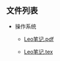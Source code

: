 

## 文件列表

- 操作系统

    - [Leo笔记.pdf](https://github.com/bjut-swift/BJUT-Helper/raw/master/%E6%93%8D%E4%BD%9C%E7%B3%BB%E7%BB%9F/Leo%E7%AC%94%E8%AE%B0.pdf)

    - [Leo笔记.tex](https://github.com/bjut-swift/BJUT-Helper/raw/master/%E6%93%8D%E4%BD%9C%E7%B3%BB%E7%BB%9F/Leo%E7%AC%94%E8%AE%B0.tex)

